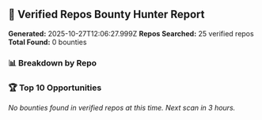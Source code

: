 ## 🎯 Verified Repos Bounty Hunter Report

**Generated:** 2025-10-27T12:06:27.999Z
**Repos Searched:** 25 verified repos
**Total Found:** 0 bounties

### 📊 Breakdown by Repo


### 🏆 Top 10 Opportunities

*No bounties found in verified repos at this time. Next scan in 3 hours.*

